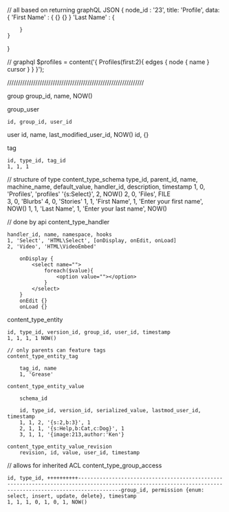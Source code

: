 // all based on returning graphQL JSON
{
    node_id : '23',
    title: 'Profile',
    data: { 
        'First Name' :  {
            {}
            {}
        }
        'Last Name' : {

        }
    }
}

// graphql
$profiles = content('{
    Profiles(first:2){
        edges {
            node {
                name
            }
            cursor
        }
    }
}');

///////////////////////////////////////////////////////////////

group
    group_id, name, NOW()

group_user

    id, group_id, user_id
    
user
    id, name, last_modified_user_id, NOW()
    id, {}

tag

    id, type_id, tag_id
    1, 1, 1

// structure of type
content_type_schema
    type_id, parent_id, name, machine_name, default_value, handler_id, description, timestamp
    1, 0, 'Profiles', 'profiles' '{s:Select}', 2, NOW()
    2, 0, 'Files', FILE\
    3, 0, 'Blurbs'
    4, 0, 'Stories'
    1, 1, 'First Name', 1, 'Enter your first name', NOW()
    1, 1, 'Last Name', 1, 'Enter your last name', NOW()

// done by api
content_type_handler 

    handler_id, name, namespace, hooks
    1, 'Select', 'HTML\Select', [onDisplay, onEdit, onLoad]
    2, 'Video', 'HTML\VideoEmbed' 

        onDisplay {
            <select name="">
                foreach($value){
                    <option value=""></option>
                }
            </select>
        }
        onEdit {}
        onLoad {}

content_type_entity
    
    id, type_id, version_id, group_id, user_id, timestamp
    1, 1, 1, 1 NOW()

    // only parents can feature tags
    content_type_entity_tag

        tag_id, name
        1, 'Grease'

    content_type_entity_value

        schema_id
        
        id, type_id, version_id, serialized_value, lastmod_user_id, timestamp
        1, 1, 2, '{s:2,b:3}', 1
        2, 1, 1, '{s:Help,b:Cat,c:Dog}', 1
        3, 1, 1, '{image:213,author:'Ken'}

    content_type_entity_value_revision
        revision, id, value, user_id, timestamp
    
// allows for inherited ACL
content_type_group_access

    id, type_id, ++++++++++----------------------------------------------------------------------------------------------------------------------------------------------------------group_id, permission {enum: select, insert, update, delete}, timestamp
    1, 1, 1, 0, 1, 0, 1, NOW()

